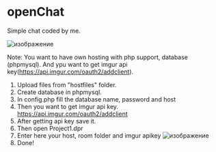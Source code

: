 # openChat
Simple chat coded by me.

![изображение](https://user-images.githubusercontent.com/66429886/135591337-9eb8d754-2dc8-49b9-ae91-afcecdfb3d17.png)


Note: You want to have own hosting with php support, database (phpmysql). And ypu want to get imgur api key(https://api.imgur.com/oauth2/addclient).

1. Upload files from "hostfiles" folder.
2. Create database in phpmysql.
3. In config.php fill the database name, password and host
4. Then you want to get imgur api key. https://api.imgur.com/oauth2/addclient
5. After getting api key save it.
6. Then open Project1.dpr
7. Enter here your host, room folder and imgur apikey 
![изображение](https://user-images.githubusercontent.com/66429886/135592399-f81c0e98-cb87-4cef-a101-b8e649532967.png)
8. Done!
